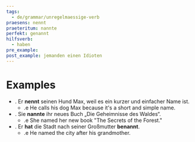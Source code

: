 ```yaml
---
tags:
  - de/grammar/unregelmaessige-verb
praesens: nennt
praeteritum: nannte
perfekt: genannt
hilfsverb:
  - haben
pre_example: 
post_example: jemanden einen Idioten
---
```


# Examples
- . Er **nennt** seinen Hund Max, weil es ein kurzer und einfacher Name ist.
	- .e He calls his dog Max because it's a short and simple name.
- . Sie **nannte** ihr neues Buch „Die Geheimnisse des Waldes“.
	- .e She named her new book "The Secrets of the Forest."
- . Er **hat** die Stadt nach seiner Großmutter **benannt**.
	- .e He named the city after his grandmother.
